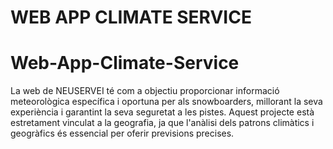 # WEB APP CLIMATE SERVICE

# Web-App-Climate-Service
La web de NEUSERVEI té com a objectiu proporcionar informació meteorològica específica i oportuna per als snowboarders, millorant la seva experiència i garantint la seva seguretat a les pistes. Aquest projecte està estretament vinculat a la geografia, ja que l'anàlisi dels patrons climàtics i geogràfics és essencial per oferir previsions precises.

# 
